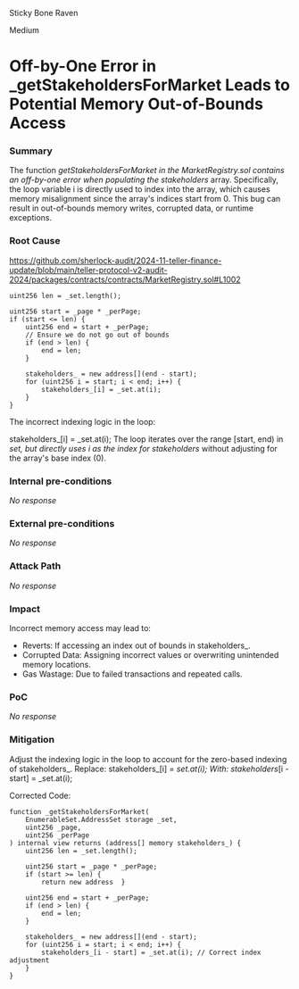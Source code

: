 Sticky Bone Raven

Medium

# Off-by-One Error in _getStakeholdersForMarket Leads to Potential Memory Out-of-Bounds Access

### Summary

The function _getStakeholdersForMarket in the MarketRegistry.sol contains an off-by-one error when populating the stakeholders_ array. Specifically, the loop variable i is directly used to index into the array, which causes memory misalignment since the array's indices start from 0. This bug can result in out-of-bounds memory writes, corrupted data, or runtime exceptions.

### Root Cause

https://github.com/sherlock-audit/2024-11-teller-finance-update/blob/main/teller-protocol-v2-audit-2024/packages/contracts/contracts/MarketRegistry.sol#L1002

```Solidity
uint256 len = _set.length();

uint256 start = _page * _perPage;
if (start <= len) {
    uint256 end = start + _perPage;
    // Ensure we do not go out of bounds
    if (end > len) {
        end = len;
    }

    stakeholders_ = new address[](end - start);
    for (uint256 i = start; i < end; i++) {
        stakeholders_[i] = _set.at(i);
    }
}
```

The incorrect indexing logic in the loop:

stakeholders_[i] = _set.at(i);
The loop iterates over the range [start, end) in _set, but directly uses i as the index for stakeholders_ without adjusting for the array's base index (0).

### Internal pre-conditions

_No response_

### External pre-conditions

_No response_

### Attack Path

_No response_

### Impact

Incorrect memory access may lead to:
- Reverts: If accessing an index out of bounds in stakeholders_.
- Corrupted Data: Assigning incorrect values or overwriting unintended memory locations.
- Gas Wastage: Due to failed transactions and repeated calls.


### PoC

_No response_

### Mitigation

Adjust the indexing logic in the loop to account for the zero-based indexing of stakeholders_. Replace:
stakeholders_[i] = _set.at(i);
With:
stakeholders_[i - start] = _set.at(i);

Corrected Code:

```Solidity
function _getStakeholdersForMarket(
    EnumerableSet.AddressSet storage _set,
    uint256 _page,
    uint256 _perPage
) internal view returns (address[] memory stakeholders_) {
    uint256 len = _set.length();

    uint256 start = _page * _perPage;
    if (start >= len) {
        return new address  }

    uint256 end = start + _perPage;
    if (end > len) {
        end = len;
    }

    stakeholders_ = new address[](end - start);
    for (uint256 i = start; i < end; i++) {
        stakeholders_[i - start] = _set.at(i); // Correct index adjustment
    }
}

```